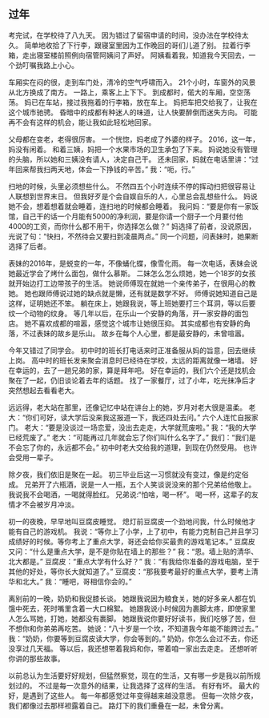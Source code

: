## 过年

考完试，在学校待了八九天。
因为错过了留宿申请的时间，没办法在学校待太久。
简单地收拾了下行李，跟寝室里因为工作晚回的哥们儿道了别。
拉着行李箱，走出寝室楼前照例向宿管阿姨问了声好。
阿姨看着我，知道我今天回去，一个劲叮嘱我路上小心。

车厢实在闷的很，走到车门处，清冷的空气呼啸而入。
21个小时，车窗外的风景从北方换成了南方。
一路上，乘客上上下下。
到成都时，偌大的车厢，空空荡荡。
妈已在车站，接过我拖着的行李箱，放在车上。
妈把车把交给我了，让我在这个城市驰骋。
昏暗中的成都有种迷人的味道，让人快要醉倒而迷失方向。
可能再不会有这样的机会，能让我如此轻松地回家。

父母都在变老，老得很厉害。
一个恍惚，妈老成了外婆的样子。
2016，这一年，妈没有闲着。
和着三姨，妈把一个水果市场的卫生承包了下来。
妈说她没有管理的头脑，所以她和三姨没有请人，决定自己干。
还未回家，妈就在电话里讲：“过年回来帮我扫两天地，体会一下挣钱的辛苦。”
我：“呃，行。”

扫地的时候，头里必须想些什么。
不然四五个小时连续不停的挥动扫把很容易让人联想到世界末日。
但我好歹是个会自娱自乐的人，心里总会乱想些什么。
妈说她不会，想着想着就会睡着，连扫地的时候都会睡着。
我问妈：“要是你有一家饭馆，自己干的话一个月能有5000的净利润，要是你请一个厨子一个月要付他4000的工资，而你什么都不用干，你选择怎么做？”
妈选择了前者，没说原因，光说了句：“快扫，不然待会又要扫到凌晨两点。”
同一个问题，问表妹时，她果断选择了后者。

表妹的2016年，是蜕变的一年，不像蛹化蝶，像雪化雨。
每一次电话，表妹会说她最近学会了烤什么面包，做什么慕斯。
二妹怎么怎么烦她，她一个18岁的女孩就开始边打工边带孩子的生活。
她说师傅现在就她一个亲传弟子，在很用心的教她。
她也跟师傅说过她的缺点就是懒，还有就是数学不好。
师傅说她知道自己是这样，证明她还不笨。
躺在床上，她跟我说，等上班她要打三个耳洞，等以后要纹一个动物的纹身。
等几年以后，在乐山一个安静的角落，开一家安静的面包店。
她不喜欢成都的喧嚣，感觉这个城市让她很压抑。
其实成都也有安静的角落，不过表妹的故乡是乐山。
故乡在每个人心里，都是最安静的，未曾喧嚣。

今年又错过了同学会。
初中时的班长打电话来时正准备服从妈的旨意，回去继续上岗。
高中时的班长发来聚会消息时已经待在学校，太远的距离就像一堵墙。
好在幸运的，去了一趟兄弟的家，算是拜年吧。
好在幸运的，我们六个还是找机会聚在了一起，仍旧谈论着去年的话题。
找了一家餐厅，过了小年，吃光抹净后才突然想起去看看老大。

远远得，老大站在那里，还像记忆中站在讲台上的她，岁月对老大很是温柔。
老大：“你们可好，读大学后没来我这报道一下，我还四处去问。”
六个人连忙自报家门。
老大：“要是没谈过一场恋爱，没出去走走，大学就荒废啦。”
我：“我的大学已经荒废了。”
老大：“可能再过几年就会忘了你们叫什么名字了。”
我们：“我们是不会忘了你的，永远都不会。”
初中时老大交给我的道理，到现在仍然受用。
也许会受用一辈子。

除夕夜，我们依旧是聚在一起。
初三毕业后这一习惯就没有变过，像是约定俗成。
兄弟开了六瓶酒，说是一人一瓶，五个人笑谈说没来的那个兄弟给他敬上。
我说我不会喝酒，一喝就得脸红。
兄弟说:“怕啥，喝一杯”。
喝一杯，这辈子的友情才不会被岁月冲淡。

初一的夜晚，早早地叫豆腐皮睡觉。
熄灯前豆腐皮一个劲地问我，什么时候他才能有自己的游戏机。
我说：“等你上了小学，上了初中，有能力克制自己并且学习成绩好的时候。等你考上了重点大学，哥还会给你买最贵的游戏笔记本。”
豆腐皮又问：“什么是重点大学，是不是你贴在墙上的那些？”
我：“恩。墙上贴的清华、北大都是。”
豆腐皮：“重点大学有什么好？”
我：“有我给你准备的游戏电脑，至于其他的好处，等你长大就知道了。”
豆腐皮：“那我要考最好的重点大学，要考上清华和北大。”
我：“睡吧，哥相信你会的。”

离别前的一晚，奶奶和我促膝长谈。
她跟我说因为粮食关，她的好多亲人都在饥饿中死去，死时嘴里含着一大口棉絮。
她跟我说小时候因为裹脚太疼，即使家里人怎么骂她，打她，她都没有裹脚。
她跟我说你要好好读书，我们吃够了苦，但不想你和你弟弟再吃苦。
她说：“八十岁是一个坎，不知道我今年能不能跨过去。”
我：“奶奶，你要等到豆腐皮读大学，你会等到的。”
奶奶，你怎么会过不去，你还没享过几天福。
等以后，我还想带着我妈和你，带着咱一家出去走走。
还想听听你讲的那些故事。

以前总认为生活要好好规划，但猛然察觉，现在的生活，又有哪一步是我以前所规划过的。
不过是每一次意外的结果，让我选择了这样的生活。
有好有坏。
最大的好，是遇到了这些人。
每一年都感觉过年变得越来越没意思。
但每一次除夕夜，我们都像过去那样袒露着自己。
路灯下的我们重叠在一起，未曾分离。